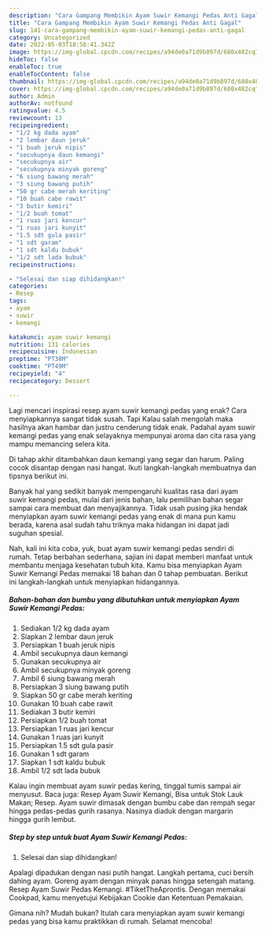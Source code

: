 ```yaml
---
description: "Cara Gampang Membikin Ayam Suwir Kemangi Pedas Anti Gagal"
title: "Cara Gampang Membikin Ayam Suwir Kemangi Pedas Anti Gagal"
slug: 141-cara-gampang-membikin-ayam-suwir-kemangi-pedas-anti-gagal
category: Uncategorized
date: 2022-05-03T18:58:41.342Z
image: https://img-global.cpcdn.com/recipes/a94de0a71d9b897d/680x482cq70/ayam-suwir-kemangi-pedas-foto-resep-utama.jpg
hideToc: false
enableToc: true
enableTocContent: false
thumbnail: https://img-global.cpcdn.com/recipes/a94de0a71d9b897d/680x482cq70/ayam-suwir-kemangi-pedas-foto-resep-utama.jpg
cover: https://img-global.cpcdn.com/recipes/a94de0a71d9b897d/680x482cq70/ayam-suwir-kemangi-pedas-foto-resep-utama.jpg
author: Admin
authorAv: notfound
ratingvalue: 4.5
reviewcount: 13
recipeingredient:
- "1/2 kg dada ayam"
- "2 lembar daun jeruk"
- "1 buah jeruk nipis"
- "secukupnya daun kemangi"
- "secukupnya air"
- "secukupnya minyak goreng"
- "6 siung bawang merah"
- "3 siung bawang putih"
- "50 gr cabe merah keriting"
- "10 buah cabe rawit"
- "3 butir kemiri"
- "1/2 buah tomat"
- "1 ruas jari kencur"
- "1 ruas jari kunyit"
- "1.5 sdt gula pasir"
- "1 sdt garam"
- "1 sdt kaldu bubuk"
- "1/2 sdt lada bubuk"
recipeinstructions:

- "Selesai dan siap dihidangkan!"
categories:
- Resep
tags:
- ayam
- suwir
- kemangi

katakunci: ayam suwir kemangi 
nutrition: 131 calories
recipecuisine: Indonesian
preptime: "PT38M"
cooktime: "PT49M"
recipeyield: "4"
recipecategory: Dessert

---
```



Lagi mencari inspirasi resep ayam suwir kemangi pedas yang enak? Cara menyiapkannya sangat tidak susah. Tapi Kalau salah mengolah maka hasilnya akan hambar dan justru cenderung tidak enak. Padahal ayam suwir kemangi pedas yang enak selayaknya mempunyai aroma dan cita rasa yang mampu memancing selera kita.


Di tahap akhir ditambahkan daun kemangi yang segar dan harum. Paling cocok disantap dengan nasi hangat. Ikuti langkah-langkah membuatnya dan tipsnya berikut ini.

Banyak hal yang sedikit banyak mempengaruhi kualitas rasa dari ayam suwir kemangi pedas, mulai dari jenis bahan, lalu pemilihan bahan segar sampai cara membuat dan menyajikannya. Tidak usah pusing jika hendak menyiapkan ayam suwir kemangi pedas yang enak di mana pun kamu berada, karena asal sudah tahu triknya maka hidangan ini dapat jadi suguhan spesial.


Nah, kali ini kita coba, yuk, buat ayam suwir kemangi pedas sendiri di rumah. Tetap berbahan sederhana, sajian ini dapat memberi manfaat untuk membantu menjaga kesehatan tubuh kita. Kamu bisa menyiapkan Ayam Suwir Kemangi Pedas memakai 18 bahan dan 0 tahap pembuatan. Berikut ini langkah-langkah untuk menyiapkan hidangannya.

<!--inarticleads1-->

##### Bahan-bahan dan bumbu yang dibutuhkan untuk menyiapkan Ayam Suwir Kemangi Pedas:

1. Sediakan 1/2 kg dada ayam
1. Siapkan 2 lembar daun jeruk
1. Persiapkan 1 buah jeruk nipis
1. Ambil secukupnya daun kemangi
1. Gunakan secukupnya air
1. Ambil secukupnya minyak goreng
1. Ambil 6 siung bawang merah
1. Persiapkan 3 siung bawang putih
1. Siapkan 50 gr cabe merah keriting
1. Gunakan 10 buah cabe rawit
1. Sediakan 3 butir kemiri
1. Persiapkan 1/2 buah tomat
1. Persiapkan 1 ruas jari kencur
1. Gunakan 1 ruas jari kunyit
1. Persiapkan 1.5 sdt gula pasir
1. Gunakan 1 sdt garam
1. Siapkan 1 sdt kaldu bubuk
1. Ambil 1/2 sdt lada bubuk


Kalau ingin membuat ayam suwir pedas kering, tinggal tumis sampai air menyusut. Baca juga: Resep Ayam Suwir Kemangi, Bisa untuk Stok Lauk Makan; Resep. Ayam suwir dimasak dengan bumbu cabe dan rempah segar hingga pedas-pedas gurih rasanya. Nasinya diaduk dengan margarin hingga gurih lembut. 

<!--inarticleads2-->

##### Step by step untuk buat Ayam Suwir Kemangi Pedas:


1. Selesai dan siap dihidangkan!

Apalagi dipadukan dengan nasi putih hangat. Langkah pertama, cuci bersih dahing ayam. Goreng ayam dengan minyak panas hingga setengah matang. Resep Ayam Suwir Pedas Kemangi. #TiketTheAprontis. Dengan memakai Cookpad, kamu menyetujui Kebijakan Cookie dan Ketentuan Pemakaian. 

Gimana nih? Mudah bukan? Itulah cara menyiapkan ayam suwir kemangi pedas yang bisa kamu praktikkan di rumah. Selamat mencoba!
